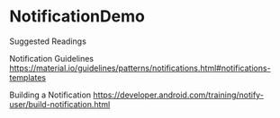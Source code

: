 # NotificationDemo
Suggested Readings

Notification Guidelines
https://material.io/guidelines/patterns/notifications.html#notifications-templates

Building a Notification
https://developer.android.com/training/notify-user/build-notification.html
